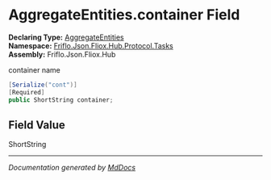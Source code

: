 ﻿<!--  
  <auto-generated>   
    The contents of this file were generated by a tool.  
    Changes to this file may be list if the file is regenerated  
  </auto-generated>   
-->

# AggregateEntities.container Field

**Declaring Type:** [AggregateEntities](../index.md)  
**Namespace:** [Friflo.Json.Fliox.Hub.Protocol.Tasks](../../index.md)  
**Assembly:** Friflo.Json.Fliox.Hub

container name

```csharp
[Serialize("cont")]
[Required]
public ShortString container;
```

## Field Value

ShortString

___

*Documentation generated by [MdDocs](https://github.com/ap0llo/mddocs)*
